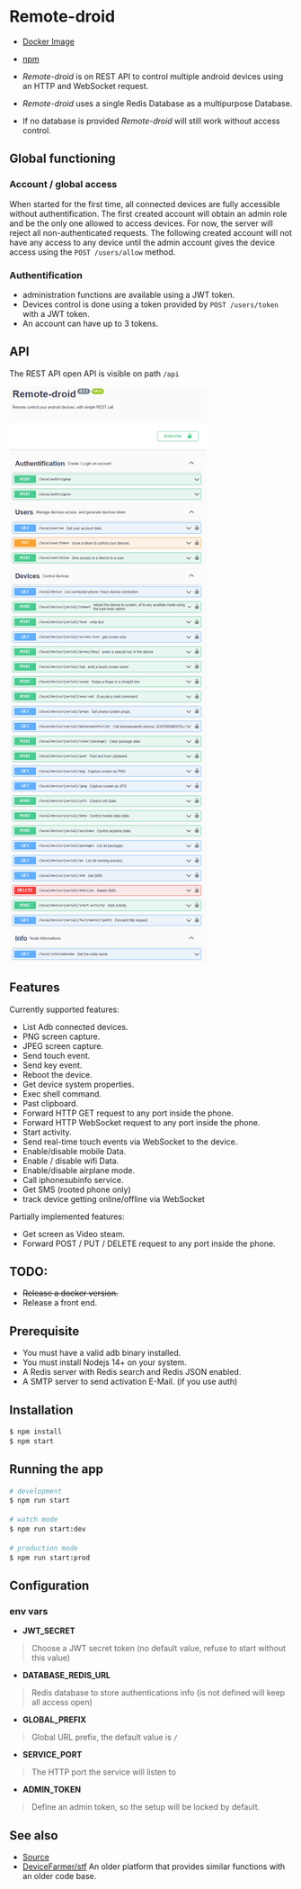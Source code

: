 # Remote-droid

- [Docker Image](https://hub.docker.com/r/urielch/remote-droid)
- [npm](https://www.npmjs.com/package/remote-droid)

- *Remote-droid* is on REST API to control multiple android devices using an HTTP and WebSocket request.
- *Remote-droid* uses a single Redis Database as a multipurpose Database.
- If no database is provided *Remote-droid* will still work without access control.

## Global functioning

### Account / global access

When started for the first time, all connected devices are fully accessible without authentification.
The first created account will obtain an admin role and be the only one allowed to access devices. For now, the server will reject all non-authenticated requests.
The following created account will not have any access to any device until the admin account gives the device access using the `POST /users/allow` method.

### Authentification

- administration functions are available using a JWT token.
- Devices control is done using a token provided by `POST /users/token` with a JWT token.
- An account can have up to 3 tokens.

## API

The REST API open API is visible on path `/api`

![Swaager preview](https://github.com/UrielCh/remote-droid/raw/main/doc/swagger.png)

## Features

Currently supported features:
- List Adb connected devices.
- PNG screen capture.
- JPEG screen capture.
- Send touch event.
- Send key event.
- Reboot the device.
- Get device system properties.
- Exec shell command.
- Past clipboard.
- Forward HTTP GET request to any port inside the phone.
- Forward HTTP WebSocket request to any port inside the phone.
- Start activity.
- Send real-time touch events via WebSocket to the device.
- Enable/disable mobile Data.
- Enable / disable wifi Data.
- Enable/disable airplane mode.
- Call iphonesubinfo service.
- Get SMS (rooted phone only)
- track device getting online/offline via WebSocket


Partially implemented features:
- Get screen as Video steam.
- Forward POST / PUT / DELETE request to any port inside the phone.

## TODO:

- ~~Release a docker version.~~
- Release a front end.

## Prerequisite

- You must have a valid adb binary installed.
- You must install Nodejs 14+ on your system.
- A Redis server with Redis search and Redis JSON enabled.
- A SMTP server to send activation E-Mail. (if you use auth)

## Installation

```bash
$ npm install
$ npm start
```

## Running the app

```bash
# development
$ npm run start

# watch mode
$ npm run start:dev

# production mode
$ npm run start:prod
```

## Configuration

### env vars

- **JWT_SECRET**
> Choose a JWT secret token (no default value, refuse to start without this value)

- **DATABASE_REDIS_URL**
> Redis database to store authentications info (is not defined will keep all access open)

- **GLOBAL_PREFIX**
> Global URL prefix, the default value is `/`

- **SERVICE_PORT**
> The HTTP port the service will listen to

- **ADMIN_TOKEN**
> Define an admin token, so the setup will be locked by default.

## See also

- [Source](https://github.com/UrielCh/remote-droid)
- [DeviceFarmer/stf](https://github.com/DeviceFarmer/stf) An older platform that provides similar functions with an older code base.
